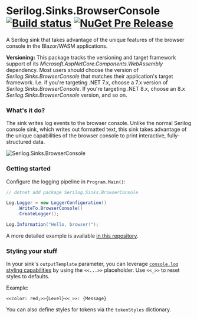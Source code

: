 # Serilog.Sinks.BrowserConsole [![Build status](https://ci.appveyor.com/api/projects/status/s458q719m2pfwnyk?svg=true)](https://ci.appveyor.com/project/serilog/serilog-sinks-browserconsole) [![NuGet Pre Release](https://img.shields.io/nuget/vpre/Serilog.Sinks.BrowserConsole.svg)](https://nuget.org/packages/Serilog.Sinks.BrowserConsole)

A Serilog sink that takes advantage of the unique features of the browser console in the Blazor/WASM applications.

**Versioning:** This package tracks the versioning and target framework support of its _Microsoft.AspNetCore.Components.WebAssembly_ dependency. Most users should choose the version of _Serilog.Sinks.BrowserConsole_ that matches their application's target framework. I.e. if you're targeting .NET 7.x, choose a 7.x version of _Serilog.Sinks.BrowserConsole_. If you're targeting .NET 8.x, choose an 8.x _Serilog.Sinks.BrowserConsole_ version, and so on.

### What's it do?

The sink writes log events to the browser console. Unlike the normal Serilog console sink, which writes out formatted text, this sink takes advantage of the unique capabilities of the browser console to print interactive, fully-structured data.

![Serilog.Sinks.BrowserConsole](https://raw.githubusercontent.com/serilog/serilog-sinks-browserconsole/dev/assets/Screenshot.png)

### Getting started

Configure the logging pipeline in `Program.Main()`:

```csharp
// dotnet add package Serilog.Sinks.BrowserConsole

Log.Logger = new LoggerConfiguration()
    .WriteTo.BrowserConsole()
    .CreateLogger();

Log.Information("Hello, browser!");
```

A more detailed example is available [in this repository](https://github.com/serilog/serilog-sinks-browserconsole/tree/dev/example/ExampleClient).

### Styling your stuff

In your sink's `outputTemplate` parameter, you can leverage [`console.log` styling capabilities](https://developer.mozilla.org/en-US/docs/Web/API/console#styling_console_output) by using the `<<...>>` placeholder. Use `<<_>>` to reset styles to defaults.

Example:

```
<<color: red;>>{Level}<<_>>: {Message}
```

You can also define styles for tokens via the `tokenStyles` dictionary.
